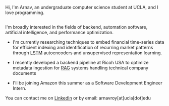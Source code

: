 Hi, I'm Arnav, an undergraduate computer science student at UCLA, and I love programming.<br>
##
I'm broadly interested in the fields of backend, automation software, artificial intelligence, and performance optimization.

- I'm currently researching techniques to embed financial time-series data for efficient indexing and identification of recurring market patterns through [LSTM](https://en.wikipedia.org/wiki/Long_short-term_memory) autoencoders and unsupervised representation learning.

- I recently developed a backend pipeline at Ricoh USA to optimize metadata ingestion for [RAG](https://en.wikipedia.org/wiki/Retrieval-augmented_generation) systems handling technical company documents

- I'll be joining Amazon this summer as a Software Development Engineer Intern.

You can contact me on [LinkedIn](https://www.linkedin.com/in/arnavroy23/) or by email: arnavroy[at]ucla[dot]edu 
